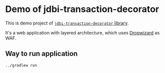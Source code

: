 Demo of jdbi-transaction-decorator
==================================

This is demo project of [`jdbi-transaction-decorator` library](../).

It's a web application with layered architecture, which uses [Dropwizard](https://github.com/dropwizard/dropwizard) as WAF.

## Way to run application

```
../gradlew run
```
